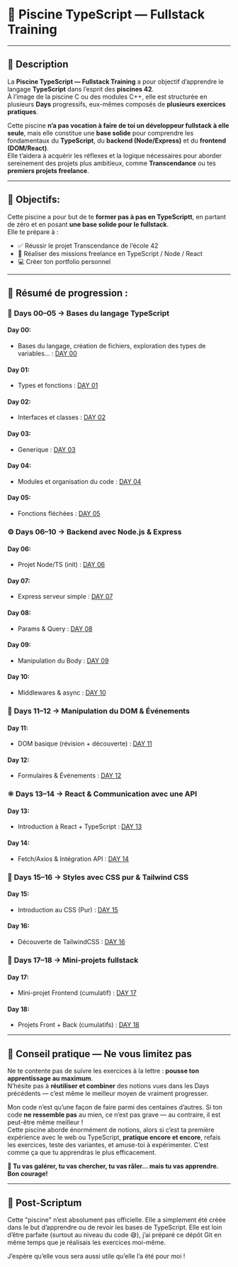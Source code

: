 # 🧪 Piscine TypeScript — Fullstack Training

---

## 🧭 Description

La **Piscine TypeScript — Fullstack Training** a pour objectif d’apprendre le langage **TypeScript** dans l’esprit des **piscines 42**.  
À l’image de la piscine C ou des modules C++, elle est structurée en plusieurs **Days** progressifs, eux-mêmes composés de **plusieurs exercices pratiques**.

Cette piscine **n’a pas vocation à faire de toi un développeur fullstack à elle seule**, mais elle constitue une **base solide** pour comprendre les fondamentaux du **TypeScript**, du **backend (Node/Express)** et du **frontend (DOM/React)**.  
Elle t’aidera à acquérir les réflexes et la logique nécessaires pour aborder sereinement des projets plus ambitieux, comme **Transcendance** ou tes **premiers projets freelance**.

---

## 🎯 Objectifs:
  
Cette piscine a pour but de te **former pas à pas en TypeScriptt**, en partant de zéro et en posant **une base solide pour le fullstack**.  
Elle te prépare à :
  - ✅ Réussir le projet Transcendance de l’école 42
  - 💼 Réaliser des missions freelance en TypeScript / Node / React
  - 💻 Créer ton portfolio personnel

---
## 📌 Résumé de progression :

### 🧩 **Days 00–05 → Bases du langage TypeScript**
#### Day 00:
- Bases du langage, création de fichiers, exploration des types de variables… : [DAY 00](https://github.com/Othmanebhr/Piscine-TypeScript/tree/main/Days00-05/Day00)
#### Day 01:
- Types et fonctions : [DAY 01](https://github.com/Othmanebhr/Piscine-TypeScript/tree/main/Days00-05/Day01)
#### Day 02:
- Interfaces et classes : [DAY 02](https://github.com/Othmanebhr/Piscine-TypeScript/tree/main/Days00-05/Day02)
#### Day 03:
- Generique : [DAY 03](https://github.com/Othmanebhr/Piscine-TypeScript/tree/main/Days00-05/Day03)
#### Day 04:
- Modules et organisation du code : [DAY 04](https://github.com/Othmanebhr/Piscine-TypeScript/tree/main/Days00-05/Day04)
#### Day 05:
- Fonctions fléchées : [DAY 05](https://github.com/Othmanebhr/Piscine-TypeScript/tree/main/Days00-05/Day05)

### ⚙️ **Days 06–10 → Backend avec Node.js & Express**  
#### Day 06:
- Projet Node/TS (init) : [DAY 06](https://github.com/Othmanebhr/Piscine-TypeScript/tree/main/Days06-10/Day06)
#### Day 07:
- Express serveur simple : [DAY 07](https://github.com/Othmanebhr/Piscine-TypeScript/tree/main/Days06-10/Day07)
#### Day 08:
- Params & Query : [DAY 08](https://github.com/Othmanebhr/Piscine-TypeScript/tree/main/Days06-10/Day08)
#### Day 09:
- Manipulation du Body : [DAY 09](https://github.com/Othmanebhr/Piscine-TypeScript/tree/main/Days06-10/Day09)
#### Day 10:
- Middlewares & async : [DAY 10](https://github.com/Othmanebhr/Piscine-TypeScript/tree/main/Days06-10/Day10)

### 🎨 **Days 11–12 → Manipulation du DOM & Événements**  
#### Day 11:
- DOM basique (révision + découverte) : [DAY 11](https://github.com/Othmanebhr/Piscine-TypeScript/tree/main/Days11-12/Day11)
#### Day 12:
- Formulaires & Événements : [DAY 12](https://github.com/Othmanebhr/Piscine-TypeScript/tree/main/Days11-12/Day12)

### ⚛️ **Days 13–14 → React & Communication avec une API**
#### Day 13:
- Introduction à React + TypeScript : [DAY 13](https://github.com/Othmanebhr/Piscine-TypeScript/tree/main/Days13-14/Day13)
#### Day 14:
- Fetch/Axios & Intégration API : [DAY 14](https://github.com/Othmanebhr/Piscine-TypeScript/tree/main/Days13-14/Day14)

### 💅 **Days 15–16 → Styles avec CSS pur & Tailwind CSS** 
#### Day 15:
- Introduction au CSS (Pur) : [DAY 15](https://github.com/Othmanebhr/Piscine-TypeScript/tree/main/Days15-16/Day15)
#### Day 16:
- Découverte de TailwindCSS : [DAY 16](https://github.com/Othmanebhr/Piscine-TypeScript/tree/main/Days15-16/Day16)

### 🚀 **Days 17–18 → Mini-projets fullstack**
#### Day 17:
- Mini-projet Frontend (cumulatif) : [DAY 17](https://github.com/Othmanebhr/Piscine-TypeScript/tree/main/Days17-18/Day17)
#### Day 18:
- Projets Front + Back (cumulatifs) : [DAY 18](https://github.com/Othmanebhr/Piscine-TypeScript/tree/main/Days17-18/Day18)

---

## 🔁 Conseil pratique — Ne vous limitez pas

Ne te contente pas de suivre les exercices à la lettre : **pousse ton apprentissage au maximum**.  
N’hésite pas à **réutiliser et combiner** des notions vues dans les Days précédents — c’est même le meilleur moyen de vraiment progresser.

Mon code n’est qu’une façon de faire parmi des centaines d’autres. Si ton code **ne ressemble pas** au mien, ce n’est pas grave — au contraire, il est peut-être même meilleur !  
Cette piscine aborde énormément de notions, alors si c’est ta première expérience avec le web ou TypeScript, **pratique encore et encore**, refais les exercices, teste des variantes, et amuse-toi à expérimenter. C’est comme ça que tu apprendras le plus efficacement.

**🚀 Tu vas galérer, tu vas chercher, tu vas râler… mais tu vas apprendre. Bon courage!**

---

## 📝 Post-Scriptum
Cette "piscine" n’est absolument pas officielle. Elle a simplement été créée dans le but d’apprendre ou de revoir les bases de TypeScript.
Elle est loin d’être parfaite (surtout au niveau du code 😅), j’ai préparé ce dépôt Git en même temps que je réalisais les exercices moi-même.

J’espère qu’elle vous sera aussi utile qu’elle l’a été pour moi !
